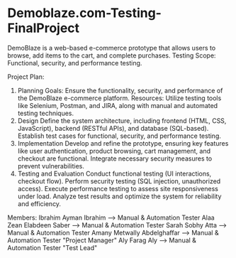 # Demoblaze.com-Testing-FinalProject
DemoBlaze is a web-based e-commerce prototype that allows users to browse, add items to the cart, and complete purchases.
Testing Scope: Functional, security, and performance testing.

Project Plan:
1. Planning
Goals: Ensure the functionality, security, and performance of the DemoBlaze e-commerce platform.
Resources: Utilize testing tools like Selenium, Postman, and JIRA, along with manual and automated testing techniques.
2. Design
Define the system architecture, including frontend (HTML, CSS, JavaScript), backend (RESTful APIs), and database (SQL-based).
Establish test cases for functional, security, and performance testing.
3. Implementation
Develop and refine the prototype, ensuring key features like user authentication, product browsing, cart management, and checkout are functional.
Integrate necessary security measures to prevent vulnerabilities.
4. Testing and Evaluation
Conduct functional testing (UI interactions, checkout flow).
Perform security testing (SQL injection, unauthorized access).
Execute performance testing to assess site responsiveness under load.
Analyze test results and optimize the system for reliability and efficiency.

Members:
Ibrahim Ayman Ibrahim --> Manual & Automation Tester 
Alaa Zean Elabdeen Saber --> Manual & Automation Tester
Sarah Sobhy Atta --> Manual & Automation Tester
Amany Metwally Abdelghaffar --> Manual & Automation Tester "Project Manager" 
Aly Farag Aly --> Manual & Automation Tester "Test Lead"



